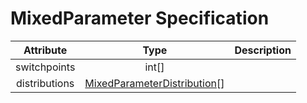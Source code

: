 # MixedParameter Specification

<!---
@author Aleksandar Ivanov(ivanov0@hm.edu)
-->

| Attribute | Type | Description |
|:---------:|:----:|:-----------:|
switchpoints | int[] |
distributions | [MixedParameterDistribution](./mixed-parameter-distribution-specification.md)[] |
